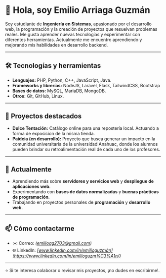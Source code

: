 # 👋 Hola, soy Emilio Arriaga Guzmán  

Soy estudiante de **Ingeniería en Sistemas**, apasionado por el desarrollo web, la programación y la creación de proyectos que resuelvan problemas reales. Me gusta aprender nuevas tecnologías y experimentar con diferentes herramientas. Actualmente me encuentro aprendiendo y mejorando mis habilidades en desarrollo backend.   

---

## 🛠️ Tecnologías y herramientas
- **Lenguajes:** PHP, Python, C++, JavaScript, Java. 
- **Frameworks y librerías:** NodeJS, Laravel, Flask, TailwindCSS, Bootstrap  
- **Bases de datos:** MySQL, MariaDB, MongoDB.  
- **Otros:** Git, GitHub, Linux. 

---

## 📌 Proyectos destacados
- **Dulce Tentación:** Catálogo online para una repostería local. Actuando a forma de exposicion de la misma tienda.  
- **Paideia (en desarrollo):** Proyecto que busca generar un impacto en la comunidad universitaria de la universidad Anahuac, donde los alumnos pueden brindar su retroalimentación real de cada uno de los profesores.  

---

## 🎯 Actualmente
- Aprendiendo más sobre **servidores y servicios web** y **despliegue de aplicaciones web**.  
- Experimentando con **bases de datos normalizadas** y **buenas prácticas de programación**.  
- Trabajando en proyectos personales de **programación** y **desarrollo web**.  

---

## 📫 Cómo contactarme
- ✉️ Correo: *(emilioag2703@gmail.com)*  
- 🌐 LinkedIn: *[www.linkedin.com/in/emilioguzmán](https://www.linkedin.com/in/emilioguzm%C3%A1n/)*  

---

⭐ Si te interesa colaborar o revisar mis proyectos, ¡no dudes en escribirme!.  
